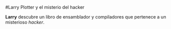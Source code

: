 #Larry Plotter y el misterio del hacker

**Larry** descubre un libro de ensamblador y compiladores que pertenece a un misterioso *hacker*.